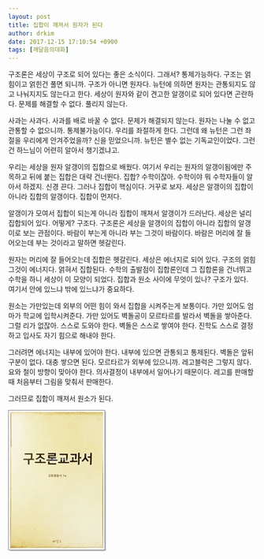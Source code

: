 ```yaml
---
layout: post
title: 집합이 깨져서 원자가 된다
author: drkim
date: 2017-12-15 17:10:54 +0900
tags: [깨달음의대화]
---
```

구조론은 세상이 구조로 되어 있다는 좋은 소식이다. 그래서? 통제가능하다. 구조는 얽힘이고 얽힌건 풀면 되니까. 구조가 아니면 원자다. 뉴턴에 의하면 원자는 관통되지도 않고 나눠지지도 않는다고 한다. 세상이 원자와 같이 견고한 알갱이로 되어 있다면 곤란하다. 문제를 해결할 수 없다. 풀리지 않는다.

  


사과는 사과다. 사과를 배로 바꿀 수 없다. 문제가 해결되지 않는다. 원자는 나눌 수 없고 관통할 수 없으니까. 통제불가능이다. 우리를 좌절하게 한다. 그런데 왜 뉴턴은 그런 좌절을 우리에게 안겨주었을까? 신을 믿었으니까. 뉴턴은 별수 없는 기독교인이었다. 그런건 하느님이 어련히 알아서 챙기겠냐고.

  


우리는 세상을 원자 알갱이의 집합으로 배웠다. 여기서 우리는 원자의 알갱이됨에만 주목하고 뒤에 붙는 집합은 대략 건너뛴다. 집합? 수학이잖아. 수학이야 뭐 수학자들이 알아서 하겠지. 신경 끈다. 그러나 집합이 핵심이다. 거꾸로 보자. 세상은 알갱이의 집합이 아니라 집합의 알갱이다. 집합이 먼저다. 

  


알갱이가 모여서 집합이 되는게 아니라 집합이 깨져서 알갱이가 드러난다. 세상은 널리 집합되어 있다. 어떻게? 구조다. 구조론은 세상을 알갱이의 집합이 아니라 집합의 알갱이로 보는 관점이다. 바람이 부는게 아니라 부는 그것이 바람이다. 바람은 머리에 잘 들어오는데 부는 것이라고 말하면 헷갈린다.

  


원자는 머리에 잘 들어오는데 집합은 헷갈린다. 세상은 에너지로 되어 있다. 구조의 얽힘 그것이 에너지다. 얽혀서 집합된다. 수학의 출발점이 집합론인데 그 집합론을 건너뛰고 수학을 하니 세상이 이 모양이 되었다. 집합과 원소 사이에 무엇이 있나? 구조가 있다. 여기서 안에 있느냐 밖에 있느냐가 중요하다. 

  


원소는 가만있는데 외부의 어떤 힘이 와서 집합을 시켜주는게 보통이다. 가만 있어도 엄마가 학교에 입학시켜준다. 가만 있어도 벽돌공이 모르타르를 발라서 벽돌을 쌓아준다. 그럴 리가 없잖아. 스스로 도와야 한다. 벽돌은 스스로 쌓여야 한다. 진학도 스스로 결정하고 입사도 자기 힘으로 해내야 한다.

  


그러려면 에너지는 내부에 있어야 한다. 내부에 있으면 관통되고 통제된다. 벽돌은 앞뒤구분이 없다. 대충 쌓으면 된다. 모르타르가 외부에 있으니까. 레고블럭은 그렇지 않다. 요와 철이 방향이 맞아야 한다. 의사결정이 내부에서 일어나기 때문이다. 레고를 판매할 때 처음부터 그림을 맞춰서 판매한다.

  


그러므로 집합이 깨져서 원소가 된다. 

  


![0.jpg](files/attach/images/198/671/916/0.jpg)